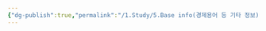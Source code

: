 ```yaml
---
{"dg-publish":true,"permalink":"/1.Study/5.Base info(경제용어 등 기타 정보)/기타/계절,월/2월/","created":"2024-11-20T21:02:30.048+09:00","updated":"2025-06-03T20:07:22.414+09:00"}
---
```


